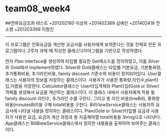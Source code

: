 # team08_week4
##전화요금조회 테스트 
+201202160 이상희
+201402369 심예인
+201402418 전소향
+201203399 이형진

<hr/>
이 프로그램은 전화요금을 계산한 요금서를 사용자에게 보여준다는 것을 전제로 만든 프로그램이다. 2주차 과제 때 작성한 클래스다이어그램을 기반으로 작성하였다.

 먼저 *Plan* interface를 생성하여 타입별 필요한 Get메소드를 정의하였고, 이를 *Silver*와 *Gold*에서 implement하였다. Silver와 Gold클래스는 타입별 기본요금, 기본통화량, 추가통화비용, 추가라인비용, family discount 기준수와 비용이 정의되어있다.
 *User*클래스는 사용자의 정보를 저장하는 클래스이다. 사용자가 사용한 통화량,라인수,plan타입,이름을 저장한다. 
 *Calculator*클래스는 User타입객체와 Plan타입(Gold or Silver)객체를 생성해서 요금을 계산하는 클래스이다. 이 클래스 내에서 사용자에게 적용 될 family discount 라인수, 추가라인 수를 구한다. 그리고 총 라인 비용(lineBill), 통화량 비용(minutesBill)을 구해 total비용을 구한다. 
 *BillViewService*클래스는  사용자의 요금서에 나타낼 내용을 정의하는 클래스이다. Plan(Gold or Silver)타입별 요금과 사용자가 사용한 요금, 요금의 계산 과정과 총 지출해야할 total비용을 String으로 나타낸다. 
 *App*클래스는 BillBiewService클래스에서 정의한 내용들을 출력하여 보여주는 클래스이다. 
 